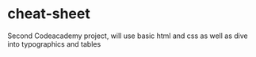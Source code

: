 # cheat-sheet
Second Codeacademy project, will use basic html and css as well as dive into typographics and tables
